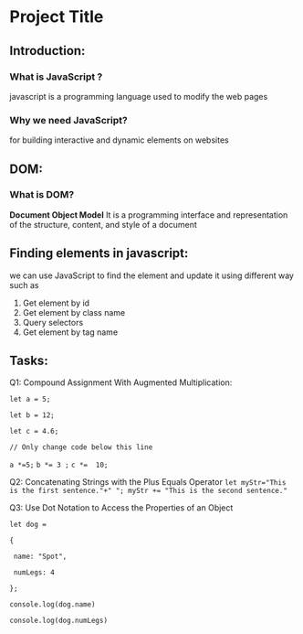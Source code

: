 
# Project Title

## Introduction:
### What is JavaScript ?
javascript is a programming language used to modify the web pages 

### Why we need JavaScript?
for building interactive and dynamic elements on websites

## DOM:
### What is DOM?
**Document Object Model** It is a programming interface and representation of the structure, content, and style of a document

## Finding elements in javascript:
we can use JavaScript to find the element and update it using different way such as 
1. Get element by id
2. Get element by class name
3. Query selectors
4. Get element by tag name


## Tasks:

Q1:
Compound Assignment With Augmented Multiplication:

`let a = 5; `

`let b = 12;`

`let c = 4.6;`

`// Only change code below this line`

`a *=5;`
`b *= 3 ;`
`c *=  10;`

Q2:
Concatenating Strings with the Plus Equals Operator
`let myStr="This is the first sentence."+" ";
myStr += "This is the second sentence."`

Q3:
Use Dot Notation to Access the Properties of an Object

`let dog = `

`{`

 ` name: "Spot",`

 ` numLegs: 4`

`};`

`console.log(dog.name)`

`console.log(dog.numLegs)
`
